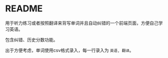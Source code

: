 # README

用于听力练习或者按照翻译来背写单词并且自动纠错的一个前端页面，方便自己学习英语。

包含纠错、历史分数功能。

出于方便考虑，单词使用csv格式录入，每一行录入为 `英语, 翻译`。


